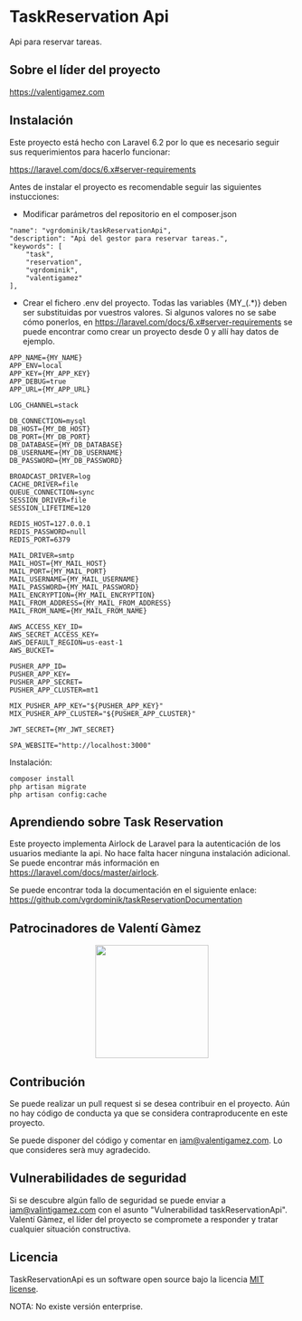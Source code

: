 # TaskReservation Api

Api para reservar tareas.

## Sobre el líder del proyecto

https://valentigamez.com

## Instalación

Este proyecto está hecho con Laravel 6.2 por lo que es necesario seguir sus requerimientos para hacerlo funcionar:

https://laravel.com/docs/6.x#server-requirements

Antes de instalar el proyecto es recomendable seguir las siguientes instucciones:

* Modificar parámetros del repositorio en el composer.json
```
"name": "vgrdominik/taskReservationApi",
"description": "Api del gestor para reservar tareas.",
"keywords": [
    "task",
    "reservation",
    "vgrdominik",
    "valentigamez"
],
```
* Crear el fichero .env del proyecto. Todas las variables {MY_(.*)} deben ser substituidas por vuestros valores. Si algunos valores no se sabe cómo ponerlos, en https://laravel.com/docs/6.x#server-requirements se puede encontrar como crear un proyecto desde 0 y allí hay datos de ejemplo.  
```
APP_NAME={MY_NAME}
APP_ENV=local
APP_KEY={MY_APP_KEY}
APP_DEBUG=true
APP_URL={MY_APP_URL}

LOG_CHANNEL=stack

DB_CONNECTION=mysql
DB_HOST={MY_DB_HOST}
DB_PORT={MY_DB_PORT}
DB_DATABASE={MY_DB_DATABASE}
DB_USERNAME={MY_DB_USERNAME}
DB_PASSWORD={MY_DB_PASSWORD}

BROADCAST_DRIVER=log
CACHE_DRIVER=file
QUEUE_CONNECTION=sync
SESSION_DRIVER=file
SESSION_LIFETIME=120

REDIS_HOST=127.0.0.1
REDIS_PASSWORD=null
REDIS_PORT=6379

MAIL_DRIVER=smtp
MAIL_HOST={MY_MAIL_HOST}
MAIL_PORT={MY_MAIL_PORT}
MAIL_USERNAME={MY_MAIL_USERNAME}
MAIL_PASSWORD={MY_MAIL_PASSWORD}
MAIL_ENCRYPTION={MY_MAIL_ENCRYPTION}
MAIL_FROM_ADDRESS={MY_MAIL_FROM_ADDRESS}
MAIL_FROM_NAME={MY_MAIL_FROM_NAME}

AWS_ACCESS_KEY_ID=
AWS_SECRET_ACCESS_KEY=
AWS_DEFAULT_REGION=us-east-1
AWS_BUCKET=

PUSHER_APP_ID=
PUSHER_APP_KEY=
PUSHER_APP_SECRET=
PUSHER_APP_CLUSTER=mt1

MIX_PUSHER_APP_KEY="${PUSHER_APP_KEY}"
MIX_PUSHER_APP_CLUSTER="${PUSHER_APP_CLUSTER}"

JWT_SECRET={MY_JWT_SECRET}

SPA_WEBSITE="http://localhost:3000"

```

Instalación:

```
composer install
php artisan migrate
php artisan config:cache
```

## Aprendiendo sobre Task Reservation

Este proyecto implementa Airlock de Laravel para la autenticación de los usuarios mediante la api. No hace falta hacer ninguna instalación adicional. Se puede encontrar más información en https://laravel.com/docs/master/airlock.

Se puede encontrar toda la documentación en el siguiente enlace: https://github.com/vgrdominik/taskReservationDocumentation

## Patrocinadores de Valentí Gàmez

<p align="center"><img src="https://www.ciclotic.com/images/logo.png?1" width="200"></p>

## Contribución

Se puede realizar un pull request si se desea contribuir en el proyecto. Aún no hay código de conducta ya que se considera contraproducente en este proyecto.

Se puede disponer del código y comentar en iam@valentigamez.com. Lo que consideres serà muy agradecido.

## Vulnerabilidades de seguridad

Si se descubre algún fallo de seguridad se puede enviar a iam@valintigamez.com con el asunto "Vulnerabilidad taskReservationApi". Valentí Gàmez, el líder del proyecto se compromete a responder y tratar cualquier situación constructiva.

## Licencia

TaskReservationApi es un software open source bajo la licencia [MIT license](https://opensource.org/licenses/MIT).

NOTA: No existe versión enterprise. 

